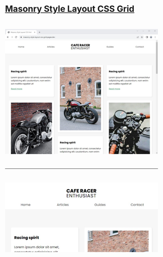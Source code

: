 # [Masonry Style Layout CSS Grid](https://masonry-style-layout-css-grid.pages.dev)

<br>

![webpage screenshot](images/webpage-screenshot.jpg)

<br>
<hr>
<br>

![webpage screenshot](images/webpage-screenshot2.jpg)